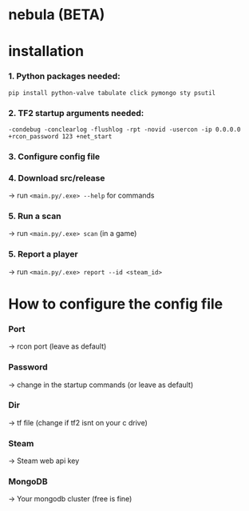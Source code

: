 # nebula (BETA)


# installation

### 1. Python packages needed:
```pip install python-valve tabulate click pymongo sty psutil```

### 2. TF2 startup arguments needed:
```-condebug -conclearlog -flushlog -rpt -novid -usercon -ip 0.0.0.0 +rcon_password 123 +net_start```

### 3. Configure config file

### 4. Download src/release
-> run ```<main.py/.exe> --help``` for commands

### 5. Run a scan
-> run ```<main.py/.exe> scan``` (in a game)

### 5. Report a player
-> run ```<main.py/.exe> report --id <steam_id>```

# How to configure the config file

### Port
-> rcon port (leave as default)

### Password
-> change in the startup commands (or leave as default)

### Dir
-> tf file (change if tf2 isnt on your c drive)

### Steam
-> Steam web api key

### MongoDB
-> Your mongodb cluster (free is fine)
